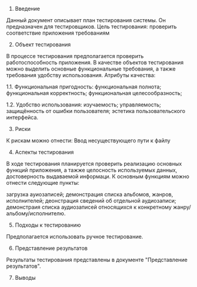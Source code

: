   1. Введение
  
Данный документ описывает план тестирования системы. Он предназначен для тестировщиков. Цель тестирования: проверить соответствие приложения требованиям

  2. Объект тестирования
  
В процессе тестирования предполагается проверить работоспособность приложения.
В качестве объектов тестирования можно выделить основные функциональные требования, а также требования удобству использования.
Атрибуты качества:

1.1. Функциональная пригодность:
функциональная полнота;
функциональная корректность;
функциональная целесообразность;

1.2. Удобство использования:
изучаемость;
управляемость;
защищённость от ошибки пользователя;
эстетика пользовательского интерфейса.

  3. Риски
  
К рискам можно отнести:
Ввод несуществующего пути к файлу
  
  4. Аспекты тестирования

В ходе тестирования планируется проверить реализацию основных функций приложения, а тажже целосность используемых данных, достоверность выдаваемой информаци.
К основным функциям можно отнести следующие пункты:

загрузка ауиозаписей;
демонстрация списка альбомов, жанров, исполнителей;
деонстрация сведений об отдельной аудиозаписи;
демонстраия списка аудиозаписей относящихся к конкретному жанру/альбому/исполнителю.

  5. Подходы к тестированию

Предполагается использовать ручное тестирование.

  6. Представление результатов

Результаты тестирования представлены в документе "Представление результатов".

  7. Выводы
